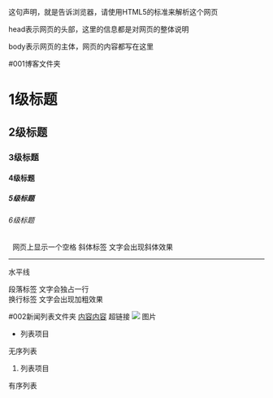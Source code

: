 <!DOCTYPE html> 
这句声明，就是告诉浏览器，请使用HTML5的标准来解析这个网页 

<head>
		<meta charset="utf-8" />
		<title></title>
</head>
head表示网页的头部，这里的信息都是对网页的整体说明	
	
<body>
</body>

body表示网页的主体，网页的内容都写在这里

#001博客文件夹
<h1>1级标题</h1>
<h2>2级标题</h2>
<h3>3级标题</h3>
<h4>4级标题</h4>
<h5>5级标题</h5>
<h6>6级标题</h6>
 &nbsp; 网页上显示一个空格
 <i></i>斜体标签 文字会出现斜体效果
 <hr/>水平线
 <p></p>段落标签 文字会独占一行
 <br/>换行标签
 <b></b>文字会出现加粗效果
 
 #002新闻列表文件夹
 <a href="http://www.baidu.com">内容内容</a> 超链接
 <img src="img/icon_arrow.png" /> 图片
 <ul><li>列表项目</li></ul>无序列表
 <ol><li>列表项目</li></ol>有序列表
